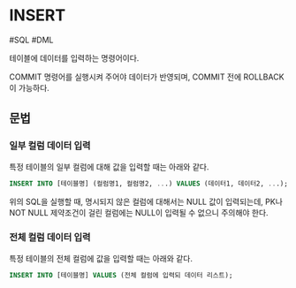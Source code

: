 # INSERT

#SQL #DML

테이블에 데이터를 입력하는 명령어이다.

COMMIT 명령어를 실행시켜 주어야 데이터가 반영되며, COMMIT 전에 ROLLBACK이 가능하다.

## 문법

### 일부 컬럼 데이터 입력

특정 테이블의 일부 컬럼에 대해 값을 입력할 때는 아래와 같다.

```SQL
INSERT INTO [테이블명] (컬럼명1, 컬럼명2, ...) VALUES (데이터1, 데이터2, ...);
```

위의 SQL을 실행할 때, 명시되지 않은 컬럼에 대해서는 NULL 값이 입력되는데, PK나 NOT NULL 제약조건이 걸린 컬럼에는 NULL이 입력될 수 없으니 주의해야 한다.

### 전체 컬럼 데이터 입력

특정 테이블의 전체 컬럼에 값을 입력할 때는 아래와 같다.

```SQL
INSERT INTO [테이블명] VALUES (전체 컬럼에 입력되 데이터 리스트);
```
